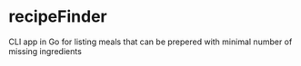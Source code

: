 # recipeFinder
CLI app in Go for listing meals that can be prepered with minimal number of missing ingredients
